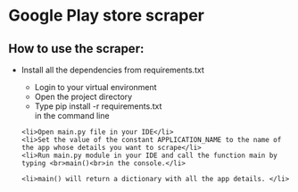<h1>Google Play store scraper</h1>



<h2>How to use the scraper: </h2>


<ul>
	<li>Install all the dependencies from requirements.txt</li>
	<ul>
		<li>Login to your virtual environment</li>
		<li>Open the project directory</li>
		<li>Type pip install -r requirements.txt<br>in the command line</li>
	</ul>

	<li>Open main.py file in your IDE</li>
	<li>Set the value of the constant APPLICATION_NAME to the name of the app whose details you want to scrape</li>
	<li>Run main.py module in your IDE and call the function main by typing <br>main()<br>in the console.</li>

	<li>main() will return a dictionary with all the app details. </li>

</ul>
